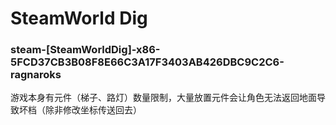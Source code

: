 # SteamWorld Dig

### steam-[SteamWorldDig]-x86-5FCD37CB3B08F8E66C3A17F3403AB426DBC9C2C6-ragnaroks
游戏本身有元件（梯子、路灯）数量限制，大量放置元件会让角色无法返回地面导致坏档（除非修改坐标传送回去）

